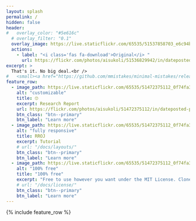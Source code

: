 ```yaml
---
layout: splash
permalink: /
hidden: false
header:
#   overlay_color: "#5e616c"
  # overlay_filter: "0.1"
  overlay_image: https://live.staticflickr.com/65535/51537858703_e6c94b0bda_b.jpg
  actions:
    - label: "<i class='fas fa-download'>Original</i> "
      url: https://flickr.com/photos/aisukoli/51536829942/in/dateposted-public/
excerpt: >
  That's it. No big deal.<br />
#   <small><a href="https://github.com/mmistakes/minimal-mistakes/releases/tag/4.24.0">Latest release v4.24.0</a></small>
feature_row:
  - image_path: https://live.staticflickr.com/65535/51472375112_0f74fa3aa2_w.jpg
    alt: "customizable"
    title: 🙄
    excerpt: Research Report
    url: https://flickr.com/photos/aisukoli/51472375112/in/dateposted-public/
    btn_class: "btn--primary"
    btn_label: "Learn more"
  - image_path: https://live.staticflickr.com/65535/51472375112_0f74fa3aa2_w.jpg
    alt: "fully responsive"
    title: RROJ
    excerpt: Tutorial
    # url: "/docs/layouts/"
    btn_class: "btn--primary"
    btn_label: "Learn more"
  - image_path: https://live.staticflickr.com/65535/51472375112_0f74fa3aa2_w.jpg
    alt: "100% free"
    title: "100% free"
    excerpt: "Free to use however you want under the MIT License. Clone it, fork it, customize it... whatever!"
    # url: "/docs/license/"
    btn_class: "btn--primary"
    btn_label: "Learn more"      
---
```


{% include feature_row %}